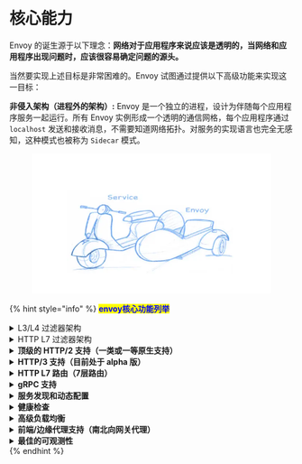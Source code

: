 # 核心能力

Envoy 的诞生源于以下理念：**网络对于应用程序来说应该是透明的，当网络和应用程序出现问题时，应该很容易确定问题的源头。**

当然要实现上述目标是非常困难的。Envoy 试图通过提供以下高级功能来实现这一目标：

**非侵入架构（进程外的架构）:** Envoy 是一个独立的进程，设计为伴随每个应用程序服务一起运行。所有 Envoy 实例形成一个透明的通信网格，每个应用程序通过 `localhost` 发送和接收消息，不需要知道网络拓扑。对服务的实现语言也完全无感知，这种模式也被称为 `Sidecar` 模式。

<figure><img src="../../../.gitbook/assets/image (3) (1) (1).png" alt=""><figcaption></figcaption></figure>

{% hint style="info" %}
<mark style="color:blue;">**envoy核心功能列举**</mark>

<details>

<summary>L3/L4 过滤器架构</summary>

Envoy 的核心是一个 L3/L4 层的网络代理。可插拔的过滤器链机制允许编写不同的 TCP/UDP 代理任务的过滤器，并将其插入到主服务器中。而且已经内置支持了各种任务的过滤器，例如原始 TCP 代理、UDP 代理、HTTP 代理、TLS 客户端证书身份验证、Redis、MongoDB、Postgres 等。

Envoy 是一个高性能的开源网络代理软件，它设计用于服务网格架构中，以实现服务间通信的现代化管理。

1. **L3/L4 层网络代理**：这意味着 Envoy 在网络协议栈中的作用位于第三层（网络层，如 IP 协议）和第四层（传输层，如 TCP 和 UDP）。作为这些层次的代理，Envoy 能够处理网络数据包的路由和传输，包括连接管理、负载均衡以及协议特定的处理。
2. **可插拔的过滤器链机制**：Envoy 设计了一个高度灵活的架构，其中的核心是过滤器链。这个机制允许开发者根据需要编写特定功能的过滤器（比如日志记录、鉴权、数据转换等），然后将这些过滤器按需插入到处理请求的链条中。这种设计使得 Envoy 非常模块化和可扩展。
3. **TCP/UDP 代理任务的过滤器**：指明 Envoy 不仅限于 HTTP 协议，还能处理更底层的 TCP 和 UDP 协议的流量。这意味着它可以为几乎任何基于这些传输层协议的应用提供代理服务。
4. **内置支持的各种任务过滤器**：Envoy 提供了一系列预构建的过滤器，覆盖了广泛的应用场景，例如：
   1. **原始 TCP 代理和 UDP 代理**：直接转发 TCP 或 UDP 流量，适用于非 HTTP 协议的服务。
   2. **HTTP 代理**：处理 HTTP 和 HTTPS 流量，支持高级功能如路由、负载均衡、CORS 管理等。
   3. **TLS 客户端证书身份验证**：增强安全性，通过 TLS 协议验证客户端的身份。
   4. **Redis、MongoDB、Postgres**：特定于数据库协议的过滤器，可以理解并优化这些数据库协议的流量处理，比如缓存、协议升级或安全增强。

**举例说明**：

假设你有一个微服务架构的应用程序，其中包含多个服务，有的使用 HTTP 通信，有的使用 Redis 进行数据缓存交互。为了实现更好的监控、安全控制和故障隔离，你可以部署 Envoy 作为服务间的边车代理。

* 对于 HTTP 服务，你可以配置 Envoy 使用其内置的 HTTP 过滤器进行智能路由（比如基于请求内容路由到不同后端服务）、添加 TLS 加密来保护通信安全，以及利用客户端认证过滤器确保只有经过验证的服务才能访问敏感资源。
* 对于依赖 Redis 的服务，Envoy 提供了专门针对 Redis 协议的过滤器。这可以用来监控 Redis 通信的性能指标，或者在不改变服务代码的情况下，对 Redis 请求进行简单的缓存策略实施，提高响应速度。

通过这样的方式，Envoy 作为一个统一的基础设施层，不仅简化了服务间的通信管理，还提供了丰富的功能来满足现代分布式系统的需求。

</details>

<details>

<summary>HTTP L7 过滤器架构</summary>

HTTP 是现代应用程序架构的关键组件，因此 Envoy 支持了一个额外的 HTTP L7 过滤器层。HTTP 过滤器可以被插入到 HTTP 连接管理子系统中，执行不同的任务，如缓存、速率限制、路由/转发、嗅探 Amazon 的 DynamoDB 等。

HTTP L7 过滤器工作在 OSI 模型的第七层，也就是应用层，它们能够理解并操作 HTTP 协议的具体细节，从而实现在更高抽象层级上的功能定制。

1. **HTTP 是现代应用程序架构的关键组件**：意味着在云原生、微服务等现代架构中，HTTP 作为一种广泛使用的应用层协议，对于服务间通信、API 接口暴露、前端与后端交互等环节至关重要。
2. **Envoy 支持了一个额外的 HTTP L7 过滤器层**：Envoy 不仅仅是一个基础的网络层（L3/L4）代理，它还在 HTTP 协议级别提供了一整套过滤器机制。这一层的设计让 Envoy 能够更加智能和高效地处理 HTTP 请求和响应。
3. **HTTP 过滤器可以被插入到 HTTP 连接管理子系统中**：指的是在处理每一个 HTTP 请求/响应周期时，Envoy 允许用户根据需求选择并插入特定的 HTTP 过滤器。这些过滤器会在请求到达服务前或响应离开服务后执行，不影响服务本身的逻辑。
4. **执行不同的任务**，以下是几个具体的例子：
   1. **缓存**：Envoy 可以配置缓存过滤器，对某些频繁请求且不经常变更的数据进行缓存，减少对后端服务的调用，提升响应速度。例如，对于静态资源或商品列表查询，一旦获取到结果，Envoy 可直接从缓存返回，无需再次查询数据库。
   2. **速率限制**：通过速率限制过滤器，Envoy 能控制来自特定来源的请求频率，防止服务过载。比如，限制每分钟每个用户只能发出 100 次请求，超出则返回限流错误。
   3. **路由/转发**：路由过滤器可以根据请求的内容（如URL路径、HTTP头信息）动态地将请求路由到不同的后端服务。例如，将所有 `/api/v1/*` 的请求转发到旧版 API 服务集群，而 `/api/v2/*` 的请求则转发到新版服务集群。
   4. **嗅探 Amazon DynamoDB**：这是一个特例，虽然 Envoy 默认可能不直接提供针对 DynamoDB 的过滤器，但这句话想要表达的是，理论上可以通过自定义过滤器来实现对特定服务（如 DynamoDB）的特殊处理，比如添加请求头、记录日志、甚至是实现某种形式的客户端负载均衡逻辑。

</details>

<details>

<summary><strong>顶级的 HTTP/2 支持（一类或一等原生支持）</strong></summary>

在 HTTP 模式下运行时，Envoy 同时支持 HTTP/1.1 和 HTTP/2。Envoy 可以作为透明的 HTTP/1.1 到 HTTP/2 双向代理运行。这意味着可以连接任何组合的 HTTP/1.1 和 HTTP/2 客户端与目标服务器。**推荐的服务到服务配置在所有 Envoy 之间使用 HTTP/2 创建持久连接网格，请求和响应可以在该连接上进行多路复用。**

</details>

<details>

<summary><strong>HTTP/3 支持（目前处于 alpha 版）</strong></summary>

从 Envoy 1.19.0 版本开始，Envoy 现在支持上游和下游的 HTTP/3，而且可以在任何方向上进行 HTTP/1.1、HTTP/2 和 HTTP/3 之间的转换。

</details>

<details>

<summary><strong>HTTP L7 路由（7层路由）</strong></summary>

在 HTTP 模式下运行时，Envoy 支持路由子系统，该子系统能够根据路径、权限、内容类型、运行时值等路由和重定向请求。在使用 Envoy 作为前端/边缘代理时，此功能非常有用，但在构建服务到服务的网格时也可以利用它。

这个就有点类似于nginx里的location了。这个是代理程序基本上所要具有的基本能力。

</details>

<details>

<summary><strong>gRPC 支持</strong></summary>

gRPC 是 Google 的一个 RPC 框架，使用 HTTP/2 或更高版本作为底层多路复用传输。Envoy 支持用作 gRPC 请求和响应的路由和负载均衡基础所需的所有 HTTP/2 功能，这两个系统非常互补。

gRPC是目前最流行的一个gRPC框架。

</details>

<details>

<summary><strong>服务发现和动态配置</strong></summary>

Envoy 可以选择使用一组分层的动态配置 API 来进行集中管理。这些层向 Envoy 提供了关于后端集群中的主机、后端集群自身、HTTP 路由、监听套接字和加密材料的动态更新。对于更简单的部署，可以通过 DNS 解析（甚至完全跳过）来完成后端主机发现，并且进一步的层可以由静态配置文件替代。

<mark style="color:blue;">**nginx与envoy的区别**</mark>

nginx不具备服务发现和动态配置功能的能力 。

如果让nginx去支持服务发现，需要在docker模式下，可以利用consul template的形式，可以让它自动发现，然后自动刷新nginx配置，然后自动让它生效。

对Nginx，如果你改了一个配置(新增一个路由，或改了任何一个配置)，我们就要做一次<mark style="color:purple;">`nginx -s reload`</mark>操作。即使我们用consul,consul template，它其实原来还是调用<mark style="color:purple;">`nginx -s reload`</mark>这个操作。如果你的配置了比较大，或者应用服务比较多的话，那么nginx频繁去做reload，其性能还是有很大的一个损耗的。

但是，envoy不会，它原生就具有这个动态配置的能力。你修改过后，它就可以自动生效了。

</details>

<details>

<summary><strong>健康检查</strong></summary>

构建 Envoy 网格的推荐方法是将服务发现视为最终一致的过程。Envoy 包含一个健康检查子系统，可以选择对上游服务集群执行主动健康检查。然后，Envoy 使用服务发现和健康检查信息的结合来确定健康的负载均衡目标。Envoy 还通过异常值检测子系统支持被动健康检查。

有点类似于k8s里的service endpoints

</details>

<details>

<summary><strong>高级负载均衡</strong></summary>

分布式系统中不同组件之间的负载均衡是一个复杂的问题。由于 **Envoy 是一个独立的代理**而不是库，因此可以独立实现高级负载均衡以供任何应用程序访问。目前 Envoy 支持自动重试、熔断、通过外部速率限制服务进行全局速率限制、异常检测等。

这个是在我们的分布式系统里一定会用到的

</details>

<details>

<summary><strong>前端/边缘代理支持（南北向网关代理）</strong></summary>

在边缘使用相同的软件有很大的好处（可观察性、管理、相同的服务发现和负载均衡算法等）。 Envoy 的功能集使其非常适合作为大多数现代 Web 应用程序用例的边缘代理。这包括 **TLS 终止**、HTTP/1.1、HTTP/2 和 HTTP/3 支持以及 HTTP L7 路由。

</details>

<details>

<summary><strong>最佳的可观测性</strong></summary>

如上所述，Envoy 的主要目标是使网络透明化。但是，问题在网络层面和应用层面都可能会出现。Envoy 为所有子系统提供了强大的统计支持。目前支持的统计数据输出端是 `statsd`（以及兼容的提供程序），但是接入其他不同的统计数据输出端并不困难。统计数据也可以通过管理端口进行查看，Envoy 还支持通过第三方提供者进行分布式跟踪。

nginx具有的能⼒，envoy都⽀持。⽽且nginx不具备的能⼒，envoy也有很多。\
唯⼀⼀点是：ngnix的配置⼤家可能很得⼼应⼿。envoy的配置确实是有⼀点点⼩复杂。

</details>
{% endhint %}

